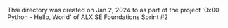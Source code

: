Thsi directory was created on Jan 2, 2024 to as part of the project
'0x00. Python - Hello, World' of ALX SE Foundations Sprint #2